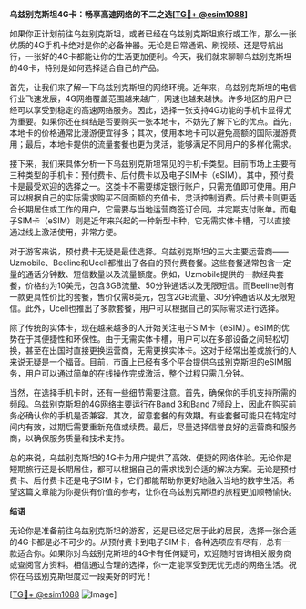 **乌兹别克斯坦4G卡：畅享高速网络的不二之选[[TG💪+ @esim1088](https://t.me/s/esim1088)]**

如果你正计划前往乌兹别克斯坦，或者已经在乌兹别克斯坦旅行或工作，那么一张优质的4G手机卡绝对是你的必备神器。无论是日常通讯、刷视频、还是导航出行，一张好的4G卡都能让你的生活更加便利。今天，我们就来聊聊乌兹别克斯坦的4G卡，特别是如何选择适合自己的产品。

首先，让我们来了解一下乌兹别克斯坦的网络环境。近年来，乌兹别克斯坦的电信行业飞速发展，4G网络覆盖范围越来越广，网速也越来越快。许多地区的用户已经可以享受到稳定的高速网络服务。因此，选择一张支持4G功能的手机卡显得尤为重要。如果你还在纠结是否要购买一张本地卡，不妨先了解下它的优点。首先，本地卡的价格通常比漫游便宜得多；其次，使用本地卡可以避免高额的国际漫游费用；最后，本地卡提供的流量套餐也更为灵活，能够满足不同用户的多样化需求。

接下来，我们来具体分析一下乌兹别克斯坦常见的手机卡类型。目前市场上主要有三种类型的手机卡：预付费卡、后付费卡以及电子SIM卡（eSIM）。其中，预付费卡是最受欢迎的选择之一。这类卡不需要绑定银行账户，只需充值即可使用。用户可以根据自己的实际需求购买不同面额的充值卡，灵活控制消费。后付费卡则更适合长期居住或工作的用户，它需要与当地运营商签订合同，并定期支付账单。而电子SIM卡（eSIM）则是近年来兴起的一种新型卡种，它无需实体卡槽，可以直接通过线上激活使用，非常方便。

对于游客来说，预付费卡无疑是最佳选择。乌兹别克斯坦的三大主要运营商——Uzmobile、Beeline和Ucell都推出了各自的预付费套餐。这些套餐通常包含一定量的通话分钟数、短信数量以及流量额度。例如，Uzmobile提供的一款经典套餐，价格约为10美元，包含3GB流量、50分钟通话以及无限短信。而Beeline则有一款更具性价比的套餐，售价仅需8美元，包含2GB流量、30分钟通话以及无限短信。此外，Ucell也推出了多款套餐，用户可以根据自己的实际需求进行选择。

除了传统的实体卡，现在越来越多的人开始关注电子SIM卡（eSIM）。eSIM的优势在于其便捷性和环保性。由于无需实体卡槽，用户可以在多部设备之间轻松切换，甚至在出国时直接更换运营商，无需更换实体卡。这对于经常出差或旅行的人来说无疑是一个福音。目前，市面上已经有多个平台提供乌兹别克斯坦的eSIM服务，用户可以通过简单的在线操作完成激活，整个过程只需几分钟。

当然，在选择手机卡时，还有一些细节需要注意。首先，确保你的手机支持所需的频段。乌兹别克斯坦的4G网络主要运行在Band 3和Band 7频段上，因此在购买前务必确认你的手机是否兼容。其次，留意套餐的有效期。有些套餐可能只在特定时间内有效，过期后需要重新充值或续费。最后，尽量选择信誉良好的运营商和服务商，以确保服务质量和技术支持。

总的来说，乌兹别克斯坦的4G卡为用户提供了高效、便捷的网络体验。无论你是短期旅行还是长期居住，都可以根据自己的需求找到合适的解决方案。无论是预付费卡、后付费卡还是电子SIM卡，它们都能帮助你更好地融入当地的数字生活。希望这篇文章能为你提供有价值的参考，让你在乌兹别克斯坦的旅程更加顺畅愉快。

**结语**

无论你是准备前往乌兹别克斯坦的游客，还是已经定居于此的居民，选择一张合适的4G卡都是必不可少的。从预付费卡到电子SIM卡，各种选项应有尽有，总有一款适合你。如果你对乌兹别克斯坦的4G卡有任何疑问，欢迎随时咨询相关服务商或查阅官方资料。相信通过合理的选择，你一定能享受到无忧无虑的网络生活。祝你在乌兹别克斯坦度过一段美好的时光！

[[TG💪+ @esim1088](https://t.me/s/esim1088) ![Image](https://i.postimg.cc/4NQfJmqS/Snipaste-2025-05-13-00-14-12.png)]